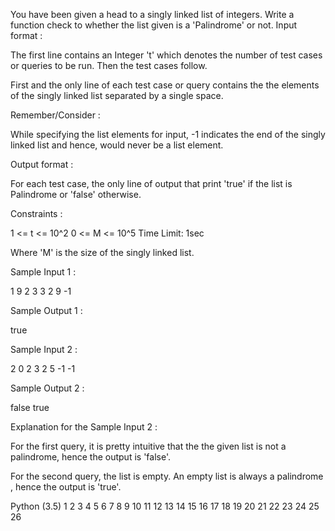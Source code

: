 You have been given a head to a singly linked list of integers. Write a function check to whether the list given is a 'Palindrome' or not.
 Input format :

The first line contains an Integer 't' which denotes the number of test cases or queries to be run. Then the test cases follow.

First and the only line of each test case or query contains the the elements of the singly linked list separated by a single space.

 Remember/Consider :

While specifying the list elements for input, -1 indicates the end of the singly linked list and hence, would never be a list element.

 Output format :

For each test case, the only line of output that print 'true' if the list is Palindrome or 'false' otherwise.

 Constraints :

1 <= t <= 10^2
0 <= M <= 10^5
Time Limit: 1sec

Where 'M' is the size of the singly linked list.

Sample Input 1 :

1
9 2 3 3 2 9 -1

Sample Output 1 :

true

Sample Input 2 :

2
0 2 3 2 5 -1
-1

Sample Output 2 :

false
true

Explanation for the Sample Input 2 :

For the first query, it is pretty intuitive that the the given list is not a palindrome, hence the output is 'false'.

For the second query, the list is empty. An empty list is always a palindrome , hence the output is 'true'.

Python (3.5)
1
2
3
4
5
6
7
8
9
10
11
12
13
14
15
16
17
18
19
20
21
22
23
24
25
26
